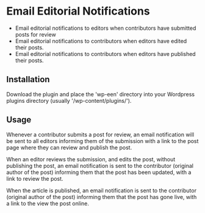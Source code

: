 # Email Editorial Notifications

* Email editorial notifications to editors when contributors have submitted posts for review
* Email editorial notifications to contributors when editors have edited their posts.
* Email editorial notifications to contributors when editors have published their posts.

## Installation
Download the plugin and place the 'wp-een' directory into your Wordpress plugins directory (usually '/wp-content/plugins/').

## Usage
Whenever a contributor submits a post for review, an email notification will be sent to all editors informing them of the submission with a link to the post page where they can review and publish the post.

When an editor reviews the submission, and edits the post, without publishing the post, an email notification is sent to the contributor (original author of the post) informing them that the post has been updated, with a link to review the post.

When the article is published, an email notification is sent to the contributor (original author of the post) informing them that the post has gone live, with a link to the view the post online.
